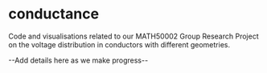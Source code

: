# conductance

Code and visualisations related to our MATH50002 Group Research Project on the voltage distribution in conductors with different geometries.


--Add details here as we make progress--
